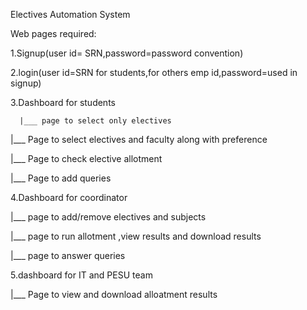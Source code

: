 Electives Automation System


Web pages required:


1.Signup(user id= SRN,password=password convention)

2.login(user id=SRN for students,for others emp id,password=used in signup)


3.Dashboard for students


      |___ page to select only electives 
  
  
   |___ Page to select electives and faculty along with preference 
  
  
  |___ Page to check elective allotment
  
  
  |___ Page to add queries 
  
  
4.Dashboard for coordinator 


  |___ page to add/remove electives and subjects
  
  
  |___ page to run allotment ,view results and download results
  
  
  |___ page to answer queries 
  
  
5.dashboard for IT and PESU team


  |___ Page to view and download alloatment results
